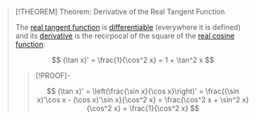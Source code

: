 >[!THEOREM] Theorem: Derivative of the Real Tangent Function
>
>The [real tangent function](Real%20Tangent%20Function.md) is [differentiable](../../Differentiation/Differentiability%20of%20Real%20Functions.md) (everywhere it is defined) and its [derivative](../../Differentiation/Differentiability%20of%20Real%20Functions.md) is the recirpocal of the square of the [real cosine function](../Real%20Cosine%20Function/Real%20Cosine%20Function.md):
>
>$$
>(\tan x)' = \frac{1}{\cos^2 x} = 1 + \tan^2 x
>$$
>
>>[!PROOF]-
>>
>>$$
>>(\tan x)' = \left(\frac{\sin x}{\cos x}\right)' = \frac{(\sin x)'\cos x - (\cos x)'\sin x}{\cos^2 x} = \frac{\cos^2 x + \sin^2 x}{\cos^2 x} = \frac{1}{\cos^2 x}
>>$$
>>
>